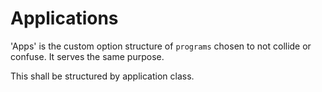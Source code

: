 # Applications

'Apps' is the custom option structure of `programs` chosen to not collide or confuse. It serves the same purpose.

This shall be structured by application class.
